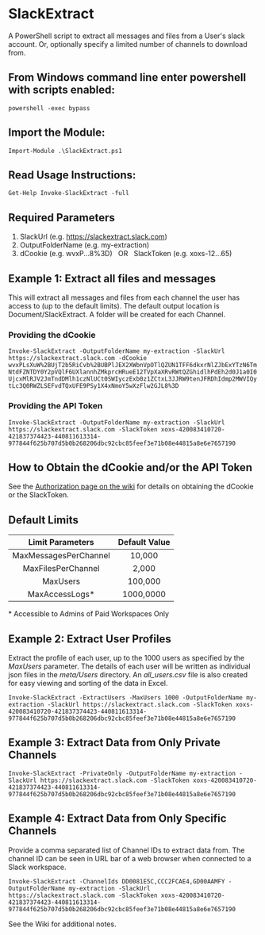 # SlackExtract
A PowerShell script to extract all messages and files from a User's slack account. Or, optionally specify a limited number of channels to download from.

## From Windows command line enter powershell with scripts enabled:

```powershell -exec bypass```

## Import the Module:

```Import-Module .\SlackExtract.ps1```

## Read Usage Instructions:

 ```Get-Help Invoke-SlackExtract -full```

## Required Parameters

1. SlackUrl (e.g. https://slackextract.slack.com)
2. OutputFolderName (e.g. my-extraction)
3. dCookie (e.g. wvxP...8%3D)   OR   SlackToken (e.g. xoxs-12...65)

## Example 1: Extract all files and messages

This will extract all messages and files from each channel the user has access to (up to the default limits). The default output location is Document/SlackExtract. A folder will be created for each Channel.

### Providing the dCookie

```Invoke-SlackExtract -OutputFolderName my-extraction -SlackUrl https://slackextract.slack.com -dCookie wvxPLsXuW%2BUjT2b5RiCvb%2BUBPlJEX2XWbnVpOTlQZUN1TFF6dkxrNlZJbExYTzN6TmNtdFZNTDY0Y2pVQlF6UXlannhZMkprcHRueE12TVpXaXRvRWtQZGhidlhPdEh2d0J1a0I0UjcxMlRJV2JmTndDMlh1czNlUCt0SWIyczExb0z1ZCtxL3JJRW9tenJFRDhIdmp2MWVIQytLc3Q0RWZLSEFvdTQxUFE9PSy1X4xNmoY5wXzFlw2GJL8%3D```

### Providing the API Token

```Invoke-SlackExtract -OutputFolderName my-extraction -SlackUrl https://slackextract.slack.com -SlackToken xoxs-420083410720-421837374423-440811613314-977844f625b707d5b0b268206dbc92cbc85feef3e71b08e44815a8e6e7657190```

## How to Obtain the dCookie and/or the API Token

See the [Authorization page on the wiki](https://github.com/clr2of8/SlackExtract/wiki/Authorization) for details on obtaining the dCookie or the SlackToken.

## Default Limits

| Limit Parameters        | Default Value   
| :-------------: |:-------------:
| MaxMessagesPerChannel       | 10,000 
| MaxFilesPerChannel     | 2,000      
| MaxUsers  | 100,000
| MaxAccessLogs* | 1000,0000

\* Accessible to Admins of Paid Workspaces Only

## Example 2: Extract User Profiles

Extract the profile of each user, up to the 1000 users as specified by the *MaxUsers* parameter. The details of each user will be written as individual json files in the *meta/Users* directory. An *all_users.csv* file is also created for easy viewing and sorting of the data in Excel.

```Invoke-SlackExtract -ExtractUsers -MaxUsers 1000 -OutputFolderName my-extraction -SlackUrl https://slackextract.slack.com -SlackToken xoxs-420083410720-421837374423-440811613314-977844f625b707d5b0b268206dbc92cbc85feef3e71b08e44815a8e6e7657190```

## Example 3: Extract Data from Only Private Channels

```Invoke-SlackExtract -PrivateOnly -OutputFolderName my-extraction -SlackUrl https://slackextract.slack.com -SlackToken xoxs-420083410720-421837374423-440811613314-977844f625b707d5b0b268206dbc92cbc85feef3e71b08e44815a8e6e7657190```

## Example 4: Extract Data from Only Specific Channels

Provide a comma separated list of Channel IDs to extract data from. The channel ID can be seen in URL bar of a web browser when connected to a Slack workspace.

```Invoke-SlackExtract -ChannelIds DD0081E5C,CCC2FCAE4,GD00AAMFY -OutputFolderName my-extraction -SlackUrl https://slackextract.slack.com -SlackToken xoxs-420083410720-421837374423-440811613314-977844f625b707d5b0b268206dbc92cbc85feef3e71b08e44815a8e6e7657190```

See the Wiki for additional notes.
